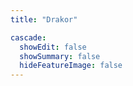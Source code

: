 ```yaml
---
title: "Drakor"

cascade:
  showEdit: false
  showSummary: false
  hideFeatureImage: false
---
```



